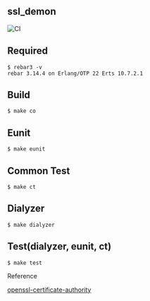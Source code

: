 ssl_demon
----

![CI](https://github.com/yangcancai/ssl_demon/actions/workflows/ci.yml/badge.svg)

Required
-----
	$ rebar3 -v
	rebar 3.14.4 on Erlang/OTP 22 Erts 10.7.2.1

Build
-----

    $ make co

Eunit
-----

    $ make eunit

Common Test
-----

    $ make ct

Dialyzer
----

    $ make dialyzer

Test(dialyzer, eunit, ct)
----

    $ make test

Reference

[openssl-certificate-authority](https://jamielinux.com/docs/openssl-certificate-authority/index.html)